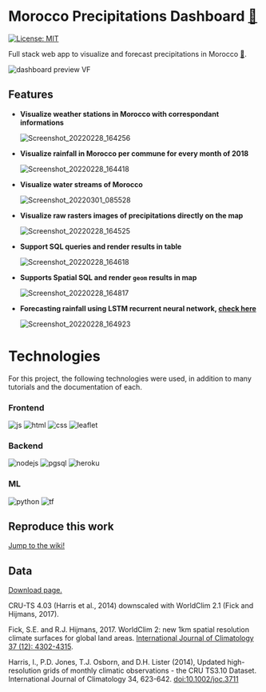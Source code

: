 # Morocco Precipitations Dashboard <a target="_blank" href="https://precip-morocco.herokuapp.com/">🔗</a>

[![License: MIT](https://img.shields.io/badge/License-MIT-yellow.svg)](https://opensource.org/licenses/MIT)

Full stack web app to visualize and forecast precipitations in Morocco <a target="_blank" href="https://precip-morocco.herokuapp.com/">🔗</a>.

![dashboard preview VF](https://user-images.githubusercontent.com/63267601/155906366-9ae14723-6896-43ad-9524-eef29609967c.png)

## Features

- **Visualize weather stations in Morocco with correspondant informations**

  ![Screenshot_20220228_164256](https://user-images.githubusercontent.com/63267601/156012615-392c0639-b116-479a-bd00-4a26e51803dd.png)

- **Visualize rainfall in Morocco per commune for every month of 2018**

  ![Screenshot_20220228_164418](https://user-images.githubusercontent.com/63267601/156012828-22c8c309-98c1-4476-8a21-8effb80b5b50.png)

- **Visualize water streams of Morocco**

  ![Screenshot_20220301_085528](https://user-images.githubusercontent.com/63267601/156127979-e328b4c2-129c-4405-8990-84ca0503ed26.png)

- **Visualize raw rasters images of precipitations directly on the map**

  ![Screenshot_20220228_164525](https://user-images.githubusercontent.com/63267601/156013029-6ec20895-703f-49e7-9790-9379aa111e30.png)

- **Support SQL queries and render results in table**

  ![Screenshot_20220228_164618](https://user-images.githubusercontent.com/63267601/156013169-e8a98c29-4ff6-4ac3-a9ce-399f1136a773.png)

- **Supports Spatial SQL and render `geom` results in map**

  ![Screenshot_20220228_164817](https://user-images.githubusercontent.com/63267601/156013527-45214a09-c225-41b7-9a19-6a4e2316206d.png)

- **Forecasting rainfall using LSTM recurrent neural network, [check here](https://www.kaggle.com/yobfat/forecastingprecipkhouribgacommune/)**

  ![Screenshot_20220228_164923](https://user-images.githubusercontent.com/63267601/156013729-a587be52-2b7a-460d-be86-08ee0d48d0cf.png)

# Technologies

For this project, the following technologies were used, in addition to many tutorials and the documentation of each.

### Frontend

![js](https://img.shields.io/badge/JavaScript-323330?style=for-the-badge&logo=javascript&logoColor=F7DF1E)
![html](https://img.shields.io/badge/HTML5-E34F26?style=for-the-badge&logo=html5&logoColor=white)
![css](https://img.shields.io/badge/CSS3-1572B6?style=for-the-badge&logo=css3&logoColor=white)
![leaflet](https://img.shields.io/badge/Leaflet-199900?style=for-the-badge&logo=Leaflet&logoColor=white)

### Backend

![nodejs](https://img.shields.io/badge/Node.js-339933?style=for-the-badge&logo=nodedotjs&logoColor=white)
![pgsql](https://img.shields.io/badge/PostgreSQL-316192?style=for-the-badge&logo=postgresql&logoColor=white)
![heroku](https://img.shields.io/badge/Heroku-430098?style=for-the-badge&logo=heroku&logoColor=white)

### ML

![python](https://img.shields.io/badge/Python-FFD43B?style=for-the-badge&logo=python&logoColor=blue)
![tf](https://img.shields.io/badge/TensorFlow-FF6F00?style=for-the-badge&logo=TensorFlow&logoColor=white)
![]()

## Reproduce this work

[Jump to the wiki!](https://github.com/ayoubft/wm-22-project/wiki)

## Data

[Download page.](https://worldclim.org/data/monthlywth.html)

CRU-TS 4.03 (Harris et al., 2014) downscaled with WorldClim 2.1 (Fick and Hijmans, 2017).

Fick, S.E. and R.J. Hijmans, 2017. WorldClim 2: new 1km spatial resolution climate surfaces for global land areas. [International Journal of Climatology 37 (12): 4302-4315](https://rmets.onlinelibrary.wiley.com/doi/abs/10.1002/joc.5086%22).

Harris, I., P.D. Jones, T.J. Osborn, and D.H. Lister (2014), Updated high-resolution grids of monthly climatic observations - the CRU TS3.10 Dataset. International Journal of Climatology 34, 623-642. [doi:10.1002/joc.3711](doi:10.1002/joc.3711)
